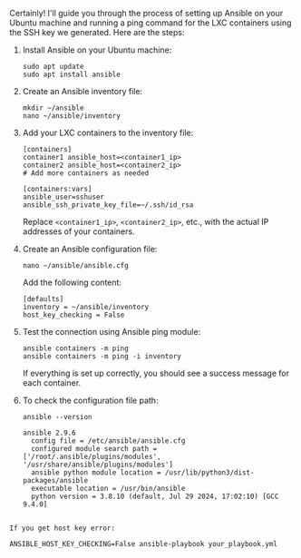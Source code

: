 Certainly! I'll guide you through the process of setting up Ansible on your Ubuntu machine and running a ping command for the LXC containers using the SSH key we generated. Here are the steps:

1. Install Ansible on your Ubuntu machine:
   ```
   sudo apt update
   sudo apt install ansible
   ```

2. Create an Ansible inventory file:
   ```
   mkdir ~/ansible
   nano ~/ansible/inventory
   ```

3. Add your LXC containers to the inventory file:
   ```
   [containers]
   container1 ansible_host=<container1_ip>
   container2 ansible_host=<container2_ip>
   # Add more containers as needed

   [containers:vars]
   ansible_user=sshuser
   ansible_ssh_private_key_file=~/.ssh/id_rsa
   ```
   Replace `<container1_ip>`, `<container2_ip>`, etc., with the actual IP addresses of your containers.

4. Create an Ansible configuration file:
   ```
   nano ~/ansible/ansible.cfg
   ```
   Add the following content:
   ```
   [defaults]
   inventory = ~/ansible/inventory
   host_key_checking = False
   ```

5. Test the connection using Ansible ping module:
   ```
   ansible containers -m ping
   ansible containers -m ping -i inventory
   ```

   If everything is set up correctly, you should see a success message for each container.

6. To check the configuration file path:
   ```
   ansible --version
   
   ansible 2.9.6
     config file = /etc/ansible/ansible.cfg
     configured module search path = ['/root/.ansible/plugins/modules', '/usr/share/ansible/plugins/modules']
     ansible python module location = /usr/lib/python3/dist-packages/ansible
     executable location = /usr/bin/ansible
     python version = 3.8.10 (default, Jul 29 2024, 17:02:10) [GCC 9.4.0]
  ```

  If you get host key error:

  ```
    ANSIBLE_HOST_KEY_CHECKING=False ansible-playbook your_playbook.yml
  ```


